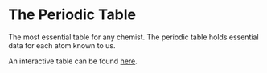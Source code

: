 # The Periodic Table

The most essential table for any chemist. The periodic table holds essential data for each atom known to us.

An interactive table can be found [here](https://pubchem.ncbi.nlm.nih.gov/periodic-table/).
